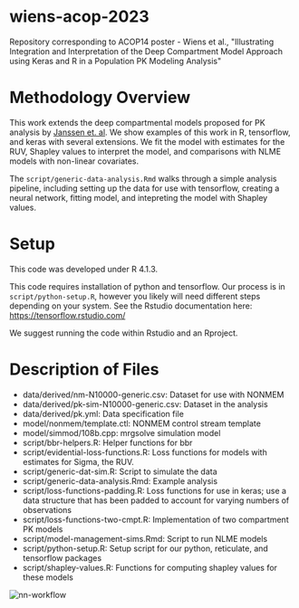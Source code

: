 # wiens-acop-2023
Repository corresponding to ACOP14 poster - Wiens et al., "Illustrating Integration and Interpretation of the Deep Compartment Model Approach using Keras and R in a Population PK Modeling Analysis"

# Methodology Overview

This work extends the deep compartmental models proposed for PK analysis by [Janssen et. al](https://ascpt.onlinelibrary.wiley.com/doi/10.1002/psp4.12808). We show examples of this work in R, tensorflow, and keras with several extensions. 
We fit the model with estimates for the RUV, Shapley values to interpret the model, and comparisons with NLME models with non-linear covariates. 

The `script/generic-data-analysis.Rmd` walks through a simple analysis pipeline, including setting up the data for use with tensorflow, creating a neural network, fitting model, and intepreting the model with Shapley values. 

# Setup

This code was developed under R 4.1.3. 

This code requires installation of python and tensorflow. Our process is in `script/python-setup.R`, however you likely will need different steps depending on your system. See the Rstudio documentation here: https://tensorflow.rstudio.com/

We suggest running the code within Rstudio and an Rproject. 

# Description of Files

- data/derived/nm-N10000-generic.csv: Dataset for use with NONMEM
- data/derived/pk-sim-N10000-generic.csv: Dataset in the analysis
- data/derived/pk.yml: Data specification file
- model/nonmem/template.ctl: NONMEM control stream template
- model/simmod/108b.cpp: mrgsolve simulation model
- script/bbr-helpers.R: Helper functions for bbr
- script/evidential-loss-functions.R: Loss functions for models with estimates for Sigma, the RUV.
- script/generic-dat-sim.R: Script to simulate the data
- script/generic-data-analysis.Rmd: Example analysis
- script/loss-functions-padding.R: Loss functions for use in keras; use a data structure that has been padded to account for varying numbers of observations
- script/loss-functions-two-cmpt.R: Implementation of two compartment PK models
- script/model-management-sims.Rmd: Script to run NLME models
- script/python-setup.R: Setup script for our python, reticulate, and tensorflow packages
- script/shapley-values.R: Functions for computing shapley values for these models

![nn-workflow](https://github.com/metrumresearchgroup/wiens-acop-2023/assets/145580004/67d3b234-a33c-4ad2-9b8d-e6749af295de)
